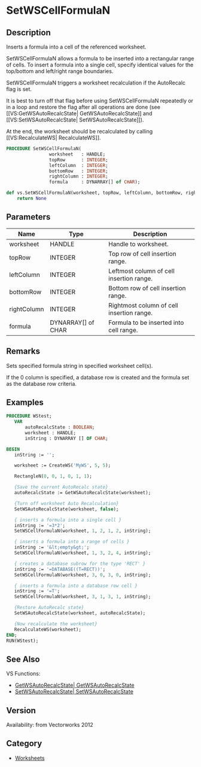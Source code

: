 # SetWSCellFormulaN

## Description
Inserts a formula into a cell of the referenced worksheet.

SetWSCellFormulaN allows a formula to be inserted into a rectangular range of cells. To insert a formula into a single cell, specify identical values for the top/bottom and left/right range boundaries.

SetWSCellFormulaN triggers a worksheet recalculation if the AutoRecalc flag is set.

It is best to turn off that flag before using SetWSCellFormulaN repeatedly or in a loop and restore the flag after all operations are done (see [[VS:GetWSAutoRecalcState| GetWSAutoRecalcState]] and [[VS:SetWSAutoRecalcState| SetWSAutoRecalcState]]).

At the end, the worksheet should be recalculated by calling [[VS:RecalculateWS| RecalculateWS]].

```pascal
PROCEDURE SetWSCellFormulaN(
				worksheet   : HANDLE;
				topRow      : INTEGER;
				leftColumn  : INTEGER;
				bottomRow   : INTEGER;
				rightColumn : INTEGER;
				formula     : DYNARRAY[] of CHAR);
```

```python
def vs.SetWSCellFormulaN(worksheet, topRow, leftColumn, bottomRow, rightColumn, formula):
    return None
```

## Parameters
|Name|Type|Description|
|---|---|---|
|worksheet|HANDLE|Handle to worksheet.|
|topRow|INTEGER|Top row of cell insertion range.|
|leftColumn|INTEGER|Leftmost column of cell insertion range.|
|bottomRow|INTEGER|Bottom row of cell insertion range.|
|rightColumn|INTEGER|Rightmost column of cell insertion range.|
|formula|DYNARRAY[] of CHAR|Formula to be inserted into cell range.|

## Remarks
Sets specified formula string in specified worksheet cell(s).

If the 0 column is specified, a database row is created and the formula set as the database row criteria.

## Examples
```pascal
PROCEDURE WStest;
   VAR
       autoRecalcState : BOOLEAN;
       worksheet : HANDLE;
       inString : DYNARRAY [] OF CHAR;

BEGIN
   inString := '';

   worksheet := CreateWS('MyWS', 5, 5);

   RectangleN(0, 0, 1, 0, 1, 1);

   {Save the current AutoRecalc state}
   autoRecalcState := GetWSAutoRecalcState(worksheet);

   {Turn off worksheet Auto Recalculation}
   SetWSAutoRecalcState(worksheet, false);

   { inserts a formula into a single cell }
   inString := '=3*2';
   SetWSCellFormulaN(worksheet, 1, 2, 1, 2, inString);

   { inserts a formula into a range of cells }
   inString := '&lt;empty&gt;';
   SetWSCellFormulaN(worksheet, 1, 3, 2, 4, inString);

   { creates a database subrow for the type 'RECT' }
   inString := '=DATABASE((T=RECT))';
   SetWSCellFormulaN(worksheet, 3, 0, 3, 0, inString);

   { inserts a formula into a database row cell }
   inString := '=T';
   SetWSCellFormulaN(worksheet, 3, 1, 3, 1, inString);

   {Restore AutoRecalc state}
   SetWSAutoRecalcState(worksheet, autoRecalcState);

   {Now recalculate the worksheet}
   RecalculateWS(worksheet);
END;
RUN(WStest);
```

## See Also
VS Functions:
* [GetWSAutoRecalcState| GetWSAutoRecalcState](GetWSAutoRecalcState|%20GetWSAutoRecalcState.md) 
* [SetWSAutoRecalcState| SetWSAutoRecalcState](SetWSAutoRecalcState|%20SetWSAutoRecalcState.md)

## Version
Availability: from Vectorworks 2012

## Category
* [Worksheets](../Categories/Worksheets.md)
